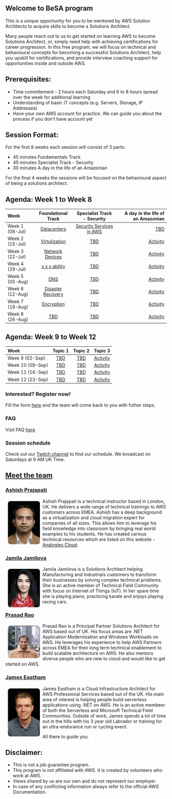 ## Welcome to BeSA program

This is a unique opportunity for you to be mentored by AWS Solution Architects to acquire skills to become a Solutions Architect.

Many people reach out to us to get started on learning AWS to become Solutions Architect, or, simply need help with achieving certifications for career progression.
In this free program, we will focus on technical and behavioural concepts for becoming a successful Solutions Architect, help you upskill for certifications, and provide interview coaching support for opportunities inside and outside AWS.

## Prerequisites:
- Time commitement - 2 hours each Saturday and 6 to 8 hours spread over the week for additional learning
- Understanding of basic IT concepts (e.g. Servers, Storage, IP Addresses)
- Have your own AWS account for practice. We can guide you about the process if you don't have account yet 

## Session Format:

For the first 8 weeks each session will consist of 3 parts:

- 45 minutes Fundamentals Track
- 45 minutes Specialist Track - Security
- 30 minutes A day in the life of an Amazonian

For the final 4 weeks the sessions will be focused on the behavioural aspect of being a solutions architect.

## Agenda: Week 1 to Week 8


| Week          	| Foundational Track              | Specialist Track - Security             | A day in the life of an Amazonian                   |
| :---        	  |    :----:  			                |    :----:  	 				                    |   	---: 		                                        |
| Week 1 (08-Jul)	| [Datacenters]() 	              | [Security Services in AWS]()            | [TBD]()           	| 
| Week 2 (15-Jul)	| [Virtulization]()	              | [TBD]()	      | [Activity]()           	| [TBD]()           	| 
| Week 3 (22-Jul)	| [Network Devices]()             | [TBD]()       | [Activity]()           	| [TBD]()           	| 
| Week 4 (29-Jul)	| [ x x x ability]()              | [TBD]()       | [Activity]()           	| [TBD]()           	| 
| Week 5 (05-Aug) | [DNS]()                         | [TBD]()       | [Activity]()           	| [TBD]()           	| 
| Week 6 (12-Aug)	| [Disaster Recovery]()           | [TBD]()       | [Activity]()           	| [TBD]()           	| 
| Week 7 (19-Aug)	| [Encryption]()                  | [TBD]()       | [Activity]()           	| [TBD]()           	| 
| Week 8 (26-Aug)	| [TBD]()                         | [TBD]()       | [Activity]()           	| [TBD]()           	| 

## Agenda: Week 9 to Week 12

| Week        	     | Topic 1                              | Topic 2                     |  Topic 3                  |
| :---        	     |    :----:  			                    |    :----:  	 				        |  :----:  	 				        |
| Week 9  (02-Sep)	 | [TBD]()                         | [TBD]()       | [Activity]()           	| []()           	| 
| Week 10 (09-Sep)	 | [TBD]()                         | [TBD]()       | [Activity]()           	| []()           	| 
| Week 11 (16-Sep)	 | [TBD]()                         | [TBD]()       | [Activity]()           	| []()           	| 
| Week 12 (23-Sep)	 | [TBD]()                         | [TBD]()       | [Activity]()           	| []()           	| 





### Interested? Register now!

Fill the form [here](https://forms.gle/RLDXuy98nmie6Aw88) and the team will come back to you with futher steps.


### FAQ

Visit FAQ [here](faq.md)

### Session schedule

Check out our [Twitch channel](https://www.twitch.tv/besaprogram) to find our schedule. We broadcast on Saturdays at 9 AM UK Time.

## [Meet the team](https://become-a-solutions-architect.github.io/)

### [Ashish Prajapati](https://www.linkedin.com/in/ash-tech/)
<img style="border-radius: 8px; float: left; width: 100px; margin: 8px;" alt="Ashish" src="assets/img/ash.png">

Ashish Prajapati is a technical instructor based in London, UK. He delivers a wide range of technical trainings to AWS customers across EMEA. Ashish has a deep background as a virtualization and cloud migration expert for companies of all sizes. This allows him to leverage his field knowledge into classroom by bringing real world examples to his students. He has created various technical resources which are listed on this website - [Analogies Cloud](https://www.analogiescloud.com).

### [Jamila Jamilova](https://www.linkedin.com/in/jjamilova/)
<img style="border-radius: 8px; float: left; width: 100px; margin: 8px;" alt="Jamila" src="assets/img/jamila.png">

Jamila Jamilova is a Solutions Architect helping Manufacturing and Industrials customers to transform their businesses by solving complex technical problems. She is an active member of Technical Field Community with focus on Internet of Things (IoT). In her spare time she is playing piano, practicing karate and enjoys playing racing cars.

### [Prasad Rao](https://www.linkedin.com/in/kprasadrao/)
<img style="border-radius: 8px; float: left; width: 100px; margin: 8px;" alt="Prasad" src="assets/img/prasad.png">

Prasad Rao is a Principal Partner Solutions Architect for AWS based out of UK. His focus areas are .NET Application Modernization and Windows Workloads on AWS. He leverages his experience to help AWS Partners across EMEA for their long term technical enablement to build scalable architecture on AWS. He also mentors diverse people who are new to cloud and would like to get started on AWS.

### [James Eastham](https://www.linkedin.com/in/james-eastham/)
<img style="border-radius: 8px; float: left; width: 100px; margin: 8px;" alt="Prasad" src="assets/img/james.jpeg">

James Eastham is a Cloud Infrastructure Architect for AWS Professional Services based out of the UK. His main area of interest is helping people build serverless applications using .NET on AWS. He is an active membeer of both the Serverless and Microsoft Technical Field Communities. Outside of work, James spends a lot of time out in the hills with his 3 year old Labrador or training for an ultra-endurance run or cycling event.


All there to guide you.

## Disclaimer:
- This is not a job guarantee program. 
- This program is not affiliated with AWS. It is created by volunteers who work at AWS.
- Views shared by us are our own and do not represent our employer.
- In case of any conflicting information always refer to the official AWS Documentation.
